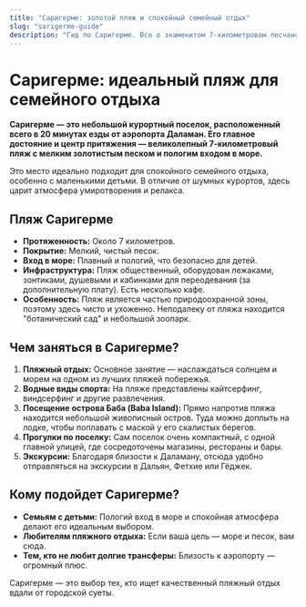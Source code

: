 ```yaml
---
title: "Саригерме: золотой пляж и спокойный семейный отдых"
slug: "sarigerme-guide"
description: "Гид по Саригерме. Все о знаменитом 7-километровом песчаном пляже, лучших отелях, развлечениях и о том, почему это место идеально подходит для отдыха с детьми."
---
```


# Саригерме: идеальный пляж для семейного отдыха

**Саригерме — это небольшой курортный поселок, расположенный всего в 20 минутах езды от аэропорта Даламан. Его главное достояние и центр притяжения — великолепный 7-километровый пляж с мелким золотистым песком и пологим входом в море.**

Это место идеально подходит для спокойного семейного отдыха, особенно с маленькими детьми. В отличие от шумных курортов, здесь царит атмосфера умиротворения и релакса.

## Пляж Саригерме

- **Протяженность:** Около 7 километров.
- **Покрытие:** Мелкий, чистый песок.
- **Вход в море:** Плавный и пологий, что безопасно для детей.
- **Инфраструктура:** Пляж общественный, оборудован лежаками, зонтиками, душевыми и кабинками для переодевания (за дополнительную плату). Есть несколько кафе.
- **Особенность:** Пляж является частью природоохранной зоны, поэтому здесь чисто и ухоженно. Неподалеку от пляжа находится "ботанический сад" и небольшой зоопарк.

## Чем заняться в Саригерме?

1.  **Пляжный отдых:** Основное занятие — наслаждаться солнцем и морем на одном из лучших пляжей побережья.
2.  **Водные виды спорта:** На пляже представлены кайтсерфинг, виндсерфинг и другие развлечения.
3.  **Посещение острова Баба (Baba Island):** Прямо напротив пляжа находится небольшой живописный остров. Туда можно доплыть на лодке, чтобы поплавать с маской у его скалистых берегов.
4.  **Прогулки по поселку:** Сам поселок очень компактный, с одной главной улицей, где сосредоточены магазины, рестораны и бары.
5.  **Экскурсии:** Благодаря близости к Даламану, отсюда удобно отправляться на экскурсии в Дальян, Фетхие или Гёджек.

## Кому подойдет Саригерме?

-   **Семьям с детьми:** Пологий вход в море и спокойная атмосфера делают его идеальным выбором.
-   **Любителям пляжного отдыха:** Если ваша цель — море и песок, вам сюда.
-   **Тем, кто не любит долгие трансферы:** Близость к аэропорту — огромный плюс.

Саригерме — это выбор тех, кто ищет качественный пляжный отдых вдали от городской суеты. 